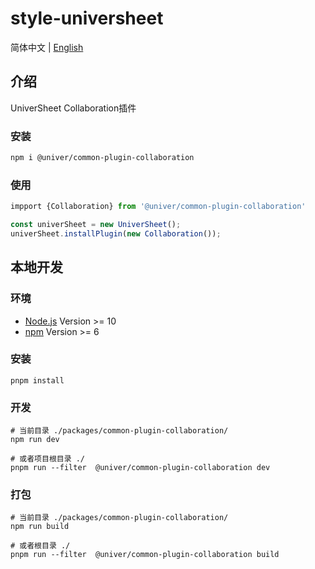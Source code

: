 # style-universheet

简体中文 | [English](./README.md)

## 介绍

UniverSheet Collaboration插件

### 安装

```bash
npm i @univer/common-plugin-collaboration
```

### 使用

```js
impport {Collaboration} from '@univer/common-plugin-collaboration'

const univerSheet = new UniverSheet();
univerSheet.installPlugin(new Collaboration());
```

## 本地开发

### 环境

-   [Node.js](https://nodejs.org/en/) Version >= 10
-   [npm](https://www.npmjs.com/) Version >= 6

### 安装

```
pnpm install
```

### 开发

```
# 当前目录 ./packages/common-plugin-collaboration/
npm run dev

# 或者项目根目录 ./
pnpm run --filter  @univer/common-plugin-collaboration dev
```

### 打包

```
# 当前目录 ./packages/common-plugin-collaboration/
npm run build

# 或者根目录 ./
pnpm run --filter  @univer/common-plugin-collaboration build
```
